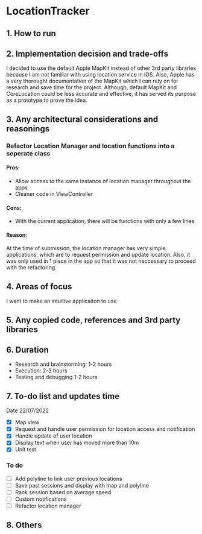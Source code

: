 # LocationTracker

## 1. How to run

## 2. Implementation decision and trade-offs
I decided to use the default Apple MapKit instead of other 3rd party libraries because I am not familiar with using location service in iOS. Also, Apple has a very thorought documentation of the MapKit which I can rely on for research and save time for the project. Although, default MapKit and CoreLocation could be less accurate and effective, it has served its purpose as a prototype to prove the idea.

## 3. Any architectural considerations and reasonings
### Refactor Location Manager and location functions into a seperate class
  #### Pros: 
  - Allow access to the same instance of location manager throughout the apps
  - Cleaner code in ViewController
  
  #### Cons:
  - With the current application, there will be functions with only a few lines
  
  #### Reason: 
  At the time of submission, the location manager has very simple applications, which are to request permission and update location. Also, it was only used in 1 place in the app so that it was not neccessary to proceed with the refactoring.

## 4. Areas of focus
I want to make an intuitive applicaiton to use 

## 5. Any copied code, references and 3rd party libraries

## 6. Duration
- Research and brainstorming: 1-2 hours
- Execution: 2-3 hours
- Testing and debugging 1-2 hours

## 7. To-do list and updates time
Date 22/07/2022
- [x] Map view
- [x] Request and handle user permission for location access and notification
- [x] Handle update of user location
- [x] Display text when user has moved more than 10m
- [X] Unit test

### To do
- [ ] Add polyline to link user previous locations
- [ ] Save past sessions and display with map and polyline
- [ ] Rank session based on average speed
- [ ] Custom notifications
- [ ] Refactor location manager

## 8. Others
